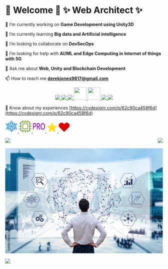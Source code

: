 # 👋 Welcome 👋 ✨ Web Architect ✨

<!--
**SoftwareArchitect9817/SoftwareArchitect9817** is a ✨ _special_ ✨ repository because its `README.md` (this file) appears on your GitHub profile.
Here are some ideas to get you started:
- 🔭 I’m currently working on Game.
- 🌱 I’m currently learning Big Data.
- 👯 I’m looking to collaborate on DEVSECOPS.
- 🤔 I’m looking for help with IoT.
- 💬 Ask me about Web.
- 📫 How to reach me: derekjones9817@gmail.com
- 😄 Pronouns: ...
- ⚡ Fun fact: ...
-->


🔭 I’m currently working on **Game Development using Unity3D**

🌱 I’m currently learning **Big data and Artificial intelligence**

👯 I’m looking to collaborate on **DevSecOps**

🤝 I’m looking for help with **AI/ML and Edge Computing in Internet of things with 5G**

💬 Ask me about **Web, Unity and Blockchain Development**

📫 How to reach me **derekjones9817@gmail.com**

<div align="center">
    <a href="mailto:derekjones9817@gmail.com">
        <img src='https://img.icons8.com/fluency/344/gmail-new.png' height="40">
    </a>
<a href="https://join.skype.com/invite/wk4IoNJDeAuE">
    <img src='https://img.icons8.com/color/344/skype.png' height="40">
</a>
<a href="https://t.me/GameArchitect">
    <img src='https://cdn-icons-png.flaticon.com/512/2111/2111644.png' height="40">
</a>
<a href="https://stackoverflow.com/users/@19347579/derek-jones">
    <img src="https://raw.githubusercontent.com/rahuldkjain/github-profile-readme-generator/master/src/images/icons/Social/stack-overflow.svg"
        height="40" width="40" />
</a>
<a href="https://medium.com/derekjones9817">
    <img src="https://raw.githubusercontent.com/rahuldkjain/github-profile-readme-generator/master/src/images/icons/Social/medium.svg"
        height="40" width="40" />
</a>
    <a href="https://github.com/SoftwareArchitect9817">
        <img src='https://img.icons8.com/nolan/344/github.png' height="40">
    </a>
    <a href="https://discordapp.com/users/965772784653443215">
        <img src='https://img.icons8.com/nolan/344/discord.png' height="40">
    </a>
</div>



📄 Know about my experiences [https://cvdesignr.com/p/62c90ca458f6d](https://cvdesignr.com/p/62c90ca458f6d)


<a href='https://archiveprogram.github.com/'>
    <img src='https://raw.githubusercontent.com/acervenky/animated-github-badges/master/assets/acbadge.gif' width='40'
        height='40'>
</a>
<a href='https://docs.github.com/en/developers'>
    <img src='https://raw.githubusercontent.com/acervenky/animated-github-badges/master/assets/devbadge.gif' width='40'
        height='40'>
</a>
<a href='https://github.com/pricing'>
    <img src='https://raw.githubusercontent.com/acervenky/animated-github-badges/master/assets/pro.gif' width='40'
        height='40'>
</a>
<a href='https://stars.github.com/'>
    <img src='https://raw.githubusercontent.com/acervenky/animated-github-badges/master/assets/starbadge.gif' width='35'
        height='35'>
</a>
<a href='https://docs.github.com/en/github/supporting-the-open-source-community-with-github-sponsors'>
    <img src='https://raw.githubusercontent.com/acervenky/animated-github-badges/master/assets/sponsorbadge.gif'
        width='35' height='35'>
</a>


<img align="right"
    src="https://github-readme-stats.vercel.app/api/top-langs/?username=SoftwareArchitect9817&layout=compact&langs_count=10&text_color=000&icon_color=fff&bg_color=0,52fa5a,4dfcff,c64dff&theme=graywhite" />
<img src="https://github-profile-trophy.vercel.app/?username=SoftwareArchitect9817&column=4&margin-h=15">


<img src="idea.jpg" />

![](https://count.getloli.com/get/@SoftwareArchitect9817.github.readme)
